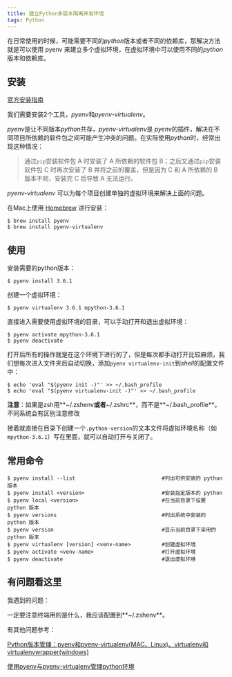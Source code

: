 ```yaml
---
title: 建立Python多版本隔离开发环境
tags: Python
---
```


在日常使用的时候，可能需要不同的*python*版本或者不同的依赖库，那解决方法就是可以使用 pyenv 来建立多个虚拟环境，在虚拟环境中可以使用不同的*python*版本和依赖库。

<!--more-->

## 安装

[官方安装指南](https://link.jianshu.com/?t=https://github.com/pyenv/pyenv#installation)

我们需要安装2个工具，*pyenv*和*pyenv-virtualenv*。

*pyenv*是让不同版本*python*共存，*pyenv-virtualenv*是 *pyenv*的插件，解决在不同项目所依赖的软件包之间可能产生冲突的问题。在实际使用*python*时，经常出现这种情况：

> 通过`pip`安装软件包 A 时安装了 A 所依赖的软件包 B；之后又通过`pip`安装软件包 C 时再次安装了 B 并将之前的覆盖，但是因为 C 和 A 所依赖的 B 版本不同，安装完 C 后导致 A 无法运行。

*pyenv-virtualenv* 可以为每个项目创建单独的虚拟环境来解决上面的问题。

在Mac上使用 [Homebrew](https://brew.sh) 进行安装：

```shell
$ brew install pyenv
$ brew install pyenv-virtualenv
```

## 使用

安装需要的python版本：

```shell
$ pyenv install 3.6.1
```

创建一个虚拟环境：

```shell
$ pyenv virtualenv 3.6.1 mpython-3.6.1
```

直接进入需要使用虚拟环境的目录，可以手动打开和退出虚拟环境：

```shell
$ pyenv activate mpython-3.6.1
$ pyenv deactivate
```

打开后所有的操作就是在这个环境下进行的了，但是每次都手动打开比较麻烦，我们想每次进入文件夹后自动切换，添加`pyenv virtualenv-init`到*shell*的配置文件中：

```shell
$ echo 'eval "$(pyenv init -)"' >> ~/.bash_profile
$ echo 'eval "$(pyenv virtualenv-init -)"' >> ~/.bash_profile
```

**注意**：如果是zsh用**~/.zshenv**或者**~/.zshrc**，而不是**~/.bash_profile**。不同系统会有区别注意修改

接着就直接在目录下创建一个`.python-version`的文本文件将虚拟环境名称（如`mpython-3.6.1`）写在里面，就可以自动打开与关闭了。

## 常用命令

```shell
$ pyenv install --list                            #列出可供安装的 python 版本
$ pyenv install <version>                         #安装指定版本的 python
$ pyenv local <version>                           #在当前目录下设置 python 版本
$ pyenv versions                                  #列出系统中安装的 python 版本
$ pyenv version                                   #显示当前目录下采用的 python 版本
$ pyenv virtualenv [version] <venv-name>          #创建虚拟环境
$ pyenv activate <venv-name>                      #打开虚拟环境
$ pyenv deactivate                                #退出虚拟环境
```

## 有问题看这里

我遇到的问题：

一定要注意终端用的是什么，我应该配置到**~/.zshenv**。

有其他问题参考：

[Python版本管理：pyenv和pyenv-virtualenv(MAC、Linux)、virtualenv和virtualenvwrapper(windows)](https://www.jianshu.com/p/60f361822a7e)

[使用pyenv与pyenv-virtualenv管理python环境](https://www.jianshu.com/p/9f6a9456ad5f)

